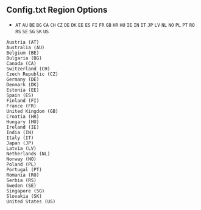 ## Config.txt Region Options
- `AT` `AU` `BE` `BG` `CA` `CH` `CZ` `DE` `DK` `EE` `ES` `FI` `FR` `GB` `HR` `HU` `IE` `IN` `IT` `JP` `LV` `NL` `NO` `PL` `PT` `RO` `RS` `SE` `SG` `SK` `US`

```
Austria (AT)
Australia (AU)
Belgium (BE)
Bulgaria (BG)
Canada (CA)
Switzerland (CH)
Czech Republic (CZ)
Germany (DE)
Denmark (DK)
Estonia (EE)
Spain (ES)
Finland (FI)
France (FR)
United Kingdom (GB)
Croatia (HR)
Hungary (HU)
Ireland (IE)
India (IN)
Italy (IT)
Japan (JP)
Latvia (LV)
Netherlands (NL)
Norway (NO)
Poland (PL)
Portugal (PT)
Romania (RO)
Serbia (RS)
Sweden (SE)
Singapore (SG)
Slovakia (SK)
United States (US)
```
